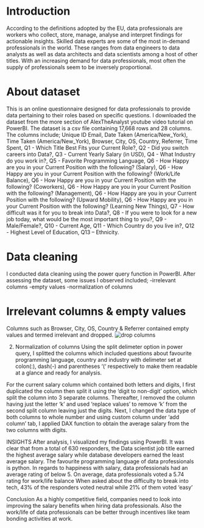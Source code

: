 # Introduction
According to the definitions adopted by the EU, data professionals are workers who collect, store, manage, analyse and interpret findings for actionable insights. Skilled data experts are some of the most in-demand professionals in the world. These ranges from data engineers to data analysts as well as data architects and data scientists among a host of other titles. With an increasing demand for data professionals, most often the supply of professionals seem to be inversely proportional. 

# About dataset
This is an online questionnaire designed for data professionals to provide data pertaining to their roles based on specific questions. I downloaded the dataset from the more section of AlexTheAnalyst youtube video tutorial on PowerBI. The dataset is a csv file containing 17,668 rows and 28 columns. The columns include; Unique ID	Email, Date Taken (America/New_York), Time Taken (America/New_York), Browser, City, OS,	Country, Referrer, Time Spent, Q1 - Which Title Best Fits your Current Role?, Q2 - Did you switch careers into Data?, Q3 - Current Yearly Salary (in USD), Q4 - What Industry do you work in?, Q5 - Favorite Programming Language, Q6 - How Happy are you in your Current Position with the following? (Salary), Q6 - How Happy are you in your Current Position with the following? (Work/Life Balance), Q6 - How Happy are you in your Current Position with the following? (Coworkers), Q6 - How Happy are you in your Current Position with the following? (Management), Q6 - How Happy are you in your Current Position with the following? (Upward Mobility), Q6 - How Happy are you in your Current Position with the following? (Learning New Things), Q7 - How difficult was it for you to break into Data?, Q8 - If you were to look for a new job today, what would be the most important thing to you?, Q9 - Male/Female?, Q10 - Current Age, Q11 - Which Country do you live in?, Q12 - Highest Level of Education, Q13 – Ethnicity.

# Data cleaning
I conducted data cleaning using the power query function in PowerBI. After assessing the dataset, some issues I observed included;
-irrelevant columns
-empty values
-normalization of columns

# Irrelevant columns & empty values
Columns such as Browser, City, OS,	Country & Referrer contained empty values and termed irrelevant and dropped.
![drop columns](https://user-images.githubusercontent.com/116006674/236623801-88bfaea9-ca22-494b-ad09-9ebee4f12dcb.png)


2.	Normalization of columns
Using the split delimeter option in power query, I splitted the columns which included questions about favourite programming language, country and industry with delimeter set at colon(:), dash(-) and parentheses ‘(‘ respectively to make them readable at a glance and ready for analysis. 


For the current salary column which contained both letters and digits, I first duplicated the column then split it using the ‘digit to non-digit’ option, which split the column into 3 separate columns. Thereafter, I removed the column having just the letter ‘k’ and used ‘replace values’ to remove ‘k’ from the second split column leaving just the digits. Next, I changed the data type of both columns to whole number and using custom column under ‘add column’ tab, I applied DAX function to obtain the average salary from the two columns with digits.

INSIGHTS
After analysis, I visualized my findings using PowerBI. It was clear that from a total of 630 responders, the Data scientist job title earned the highest average salary while database developers earned the least average salary. The favourite programming language of data professionals is python.
In regards to happiness with salary, data professionals had an average rating of below 5. On average, data professionals voted a 5.74 rating for work/life balance
When asked about the difficulty to break into tech, 43% of the responders voted neutral while 21% of them voted ‘easy’

Conclusion
As a highly competitive field, companies need to look into improving the salary benefits when hiring data professionals. Also the work/life of data professionals can be better through incentives like team bonding activities at work.


